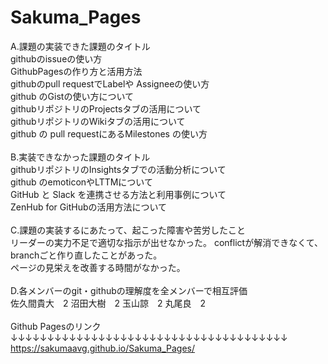 # Sakuma_Pages

A.課題の実装できた課題のタイトル<br>
githubのissueの使い方<br>
GithubPagesの作り方と活用方法<br>
githubのpull requestでLabelや Assigneeの使い方<br> 
github のGistの使い方について<br>
githubリポジトリのProjectsタブの活用について<br>
githubリポジトリのWikiタブの活用について<br>
github の pull requestにあるMilestones の使い方 <br>
<br>
B.実装できなかった課題のタイトル<br>
githubリポジトリのInsightsタブでの活動分析について<br>
github のemoticonやLTTMについて<br>
GitHub と Slack を連携させる方法と利用事例について<br>
ZenHub for GitHubの活用方法について<br>
<br>
C.課題の実装するにあたって、起こった障害や苦労したこと<br>
リーダーの実力不足で適切な指示が出せなかった。
conflictが解消できなくて、branchごと作り直したことがあった。<br>
ページの見栄えを改善する時間がなかった。<br>
<br>
D.各メンバーのgit・githubの理解度を全メンバーで相互評価<br>
佐久間貴大　2
沼田大樹　2
玉山諒　2
丸尾良　2
<br><br>
Github Pagesのリンク<br>
↓↓↓↓↓↓↓↓↓↓↓↓↓↓↓↓↓↓↓↓↓↓↓↓↓↓↓↓↓↓↓↓↓↓↓↓↓↓<br>
https://sakumaavg.github.io/Sakuma_Pages/
